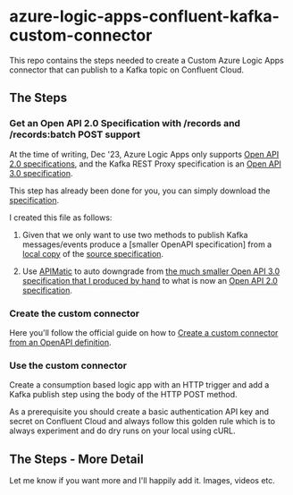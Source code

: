 # azure-logic-apps-confluent-kafka-custom-connector

This repo contains the steps needed to create a Custom Azure Logic Apps connector that can publish to 
a Kafka topic on Confluent Cloud.

## The Steps

### Get an Open API 2.0 Specification with /records and /records:batch POST support

At the time of writing, Dec '23, Azure Logic Apps only supports [Open API 2.0 specifications](https://swagger.io/specification/v2/), and the Kafka REST Proxy specification is an [Open API 3.0 specification](https://github.com/confluentinc/kafka-rest/blob/master/api/v3/openapi.yaml).

This step has already been done for you, you can simply download the [specification](API_specifications/rest_admin_api_swagger20.json).

I created this file as follows:

1. Given that we only want to use two methods to publish Kafka messages/events produce a [smaller OpenAPI specification] from a [local copy](API_specifications/openapi.yaml) of the [source specification](https://github.com/confluentinc/kafka-rest/blob/master/api/v3/openapi.yaml).

2. Use [APIMatic](https://www.apimatic.io/) to auto downgrade from [the much smaller Open API 3.0 specification that I produced by hand](API_specifications/kafka_rest_produce_only_openapi_3.yaml) to what is now an [Open API 2.0 specification](API_specifications/rest_admin_api_swagger20.json).

### Create the custom connector

Here you'll follow the official guide on how to [Create a custom connector from an OpenAPI definition](https://learn.microsoft.com/en-us/connectors/custom-connectors/define-openapi-definition).

### Use the custom connector

Create a consumption based logic app with an HTTP trigger and add a Kafka publish step using the body of the HTTP POST method.

As a prerequisite you should create a basic authentication API key and secret on Confluent Cloud and always follow this golden rule which is to always experiment and do dry runs on your local using cURL.

## The Steps - More Detail

 Let me know if you want more and I'll happily add it. Images, videos etc.


